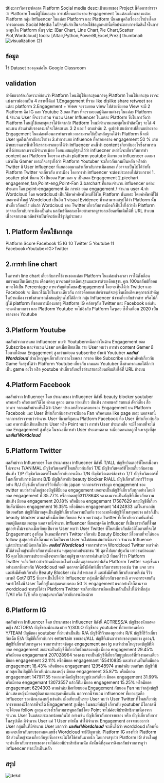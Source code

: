 title:การวิเคราะห์ตลาด Platform Social media
desc:เป้าหมายของ Project นี้คือการสำรวจว่า Platform ไหนมีผู้ใช้เยอะสุด การเปลี่ยนแปลงของ Engagement ในแต่ละเดือนของแต่ละ Platform กลุ่ม Influencer ในแต่ละ Platform และ Platform นั้นคนพูดถึงเรื่องอะไรบ้างโดยการตลาดบน Social Media ในปัจจุบันจำเป็นจะต้องใช้ข้อมูลเหล่านี้เพื่อประกอบการตัดสินใจในการลงทุนใน Platform นั้นๆ
viz: [Bar Chart, Line Chart,Pie Chart,Scatter Plot,Wordcloud]
tools: [Altair,Python,PowerBI,Excel,Prezi]
thumbnail:![visualization (2)](https://user-images.githubusercontent.com/83722061/117236122-4bf79480-ae52-11eb-9b88-7ee53474a3f1.png)
## ข้อมูล
ใช้ Dataset ของคุณต่อใน Google Classroom
## validation
ลำดับแรกต้องวิเคราะห์ก่อนว่า Platform ไหนมีผู้ใช้เยอะสุดนการดู Platform ไหนใช้เยอะสุด เราจะแบ่งกราฟออกเป็น 4 กราฟได้แก่ 1.Engagement ที่รวม like dislike share retweet ของแต่ละ platform 2.Engagement + View จะรวมยอด view ไปด้วยซึ่งยอด View จะมี 2 Platform คือ IG และ Youtube 3.ยอด Fan ที่จะรวมยอดผู้ติดตามต่างๆ ในแต่ละ Platform 4.จำนวน User ที่จะรวบรวม จำนวน User Influencer ในแต่ละ Platform
ซึ่งในการวัดว่า Platform ไหนผู้ใช้เยอะสุดเราได้วัดจากถ้า Platform ไหนมีจำนวนเยอะสุดในหัวข้อนั้นๆ จะได้ 4 คะแนน ส่วนลำดับรองลงมาก็จะได้คะแนน 3 2 และ 1 ตามลำดับ 
2. ดูเปอร์เซนต์การเปลี่ยนแปลงของ Engagement ในแต่ละเดือนการทำกราฟเวลาสามารถใช้เป็นหลักฐานได้ว่า Platform นี้จะมี User พูดถึงเกี่ยวกับอะไรบ้าง
3.ทำการแยก influence ที่ครอบครอง engagement 50 % แรก ด้วยขบวนการนี้ทำให้เราสามารถแยกได้ว่า influencer คนนี้ทำ content เกี่ยวกับอะไรซึ่งสามารถทำได้ง่ายมากเพราะมีจำนวนน้อย โดยผมสมมุติฐานไว้ว่า influecner เหล่านี้จะเกี่ยวกับการทำ content ของ Platform โดยรวม
เช่นถ้า platform youtube มีการแยก influencer ออกมาแล้วเป็น Gamer เยอะก็จะสรุปได้ว่า Platform Youtuber จะเกี่ยวกับเกมเป็นหลัก หรือถ้า Twitter มี User influencer ที่แยกออกมาแล้วเกี่ยวกับการเมืองเยอะ ก็อาจจะเป็นไปได้ว่าทั้ง Platform Twitter จะเกี่ยวกับ
การเมือง โดยการทำ influencer จะต้องประกอบไปด้วยกราฟ 1. scatter plot ที่แกน X เป็นยอด Fan และ y เป็นยอด Engagement 2.piechart engagemen,fan,Point-eng,Point-Fan 3.barchart ที่แสดงจำนวน influencer แต่ละประเภท
โดย point-engagement คือ การนำ ยอด engagement / จำนวน user
4.ทำ Wordcloud โดย wordcloud เป็นวิธีหาคำศัพท์ไหนที่ใช้ใน Platform นั้นเยอะ โดยคำศัพท์ที่ใช้เยอะจะตัวใหญ่ Wordcloud เป็นอีก 1 visual Evidence ที่จะสามารถสรุปได้ว่า Platform นั้นทำเกี่ยวกับอะไร เช่นถ้า Wordcloud ของ Twitter เกี่ยวกับการเมืองก็เป็นไปได้ว่าทั้ง Platform
อาจจะเกี่ยวกับการเมืองเป็นต้น
ผลลัพธ์ที่ออกมาโดยสามารถดูรายละเอียดเพิ่มเติมได้ที่ URL ข้างบนเนื่องจากบางผลลัพธ์จำเป็นที่จะต้องใช้รูปดูประกอบ
## 1. Platform ที่คนใช้มากสุด
Platform	Score
Facebook	15
IG		10
Twitter		5
Youtube		11
Facebook>Youtube>IG>Twitter
## 2.การทำ line chart 
ในการทำ line chart เกี่ยวกับการใช้งานของแต่ละ Platform ในแต่ละช่วงเวลา เราได้ตั้งเดือนมกราคมเป็นเดือนฐาน เดือนต่อๆ มาจะลบด้วยเดือนฐานและหารด้วยเดือนฐาน คูณ 100ผลลัพธ์ที่ออกมาจะได้เป็น Percentage การเจริญเติบโตของEngagement โดยจะเห็นได้ว่า Twitter และ Facebook จะ
มีแนวโน้มไปในทางเดียวกัน กล่าวคือยอดเปอร์เซนต์จะพุ่งขึ้นเมื่อเกิดเหตุการณ์สำคัญในบ้านเมือง เรายังสามารถตั้งสมมุติฐานไปได้อีกว่า กลุ่ม Influencer น่าจะเกี่ยวกับข่าวสาร หรือไม่ก็ผู้ใช้ platform ที่ชอบการเมืองมากๆ Platform IG คล้ายๆกับ Twitter และ Facebook แต่เส้นจะคงตัวมากกว่า และ Platform
Youtube จะไม่อิงกับ Platform ใดๆเลย ซึ่งในเดือน 2020 เป็นขาลงของ Youtube
## 3.Platform Youtube
ผลลัพธ์จากการแยก influencer พบว่า Youtuberเหนือกว่าในด้าน Engagement ยอด Subscribe และจำนวน User แต่เมื่อเทียบเป็น ราย User พบว่า การทำ content Gamer มีโอกาสได้ยอด Engagement สูงกว่าแต่ยอด subscribe ยังแพ้ Youtuber
***ผลลัพธ์ Wordcloud*** ส่วนใหญ่พูดเกี่ยวกับการลงโฆษณา การกด like Subscribe แล้วคำศัพท์เกี่ยวกับ Game
จึงสรุปได้ว่า Platform Youtube เกี่ยวกับ เกมและ Youtuber ซึ่งสามารถแยกได้อีกว่าเป็น game อะไร หรือ youtube ทำเกี่ยวกับอะไรอ่านรายละอียดเพิ่มเติมได้ที่ URL ข้างบน
## 4.Platform Facebook
ผลลัพธ์จาก Influencer
โดย ประเภทของ influecner มีดังนี้
beauty blocker
youtuber
ครอบครัว
ครีเอเตอร์วิดีโอ
คำคม
ดูดวง
ตลาด
ท่องเที่ยว
บันเทิง
ภาพยนตร์
รถยนต์
สัตว์เลี้ยง
สื่อ
อาหาร จากผลลัพธ์จะเห็นได้ว่า User ประเภทสื่อจะครอบครอง Engagement บน Platform Facebook และ User ที่ทำเกี่ยวกับอาหารจะมียอด Fan หรือคนกด like page เยอะ นอกจากนี้จากการสำรวจพบว่าจำนวน User ที่มากที่สุดบน Platform 
Facebook คือ User ที่ทำเกี่ยวกับสื่อ และ อาหารเมื่อเทียบเป็นราย User หรือ Point พบว่า การทำ User ประเภทสื่อ จะมีโอกาสที่จะได้ยอด Engagement สูงที่สุด ในขณะที่การทำ User ประเภทตลาด จะมียอดคนกดถูกใจเพจสูงที่สุด
***ผลลัพธ์ Wordcloud***
## 5.Platform Twitter 
ผลลัพธ์จาก Influencer
โดย ประเภทของ influecner มีดังนี้
T/ALL  บัญชีทวิตเตอร์ที่โพสเนื้อหาไม่เจาะจง
T/ANIMAL บัญชีทวิตเตอร์ที่โพสเกี่ยวกับสัตว์
T/E  บัญชีทวิตเตอร์ที่โพสเกี่ยวกับความบันเทิง
T/P  บัญชีทวิตเตอร์ที่โพสเกี่ยวกับการเมือง
T/N  บัญชีทวิตเตอร์ช่องข่าว
T/T  บัญชีทวิตเตอร์ที่โพสเกี่ยวกับการเดินทาง
B/B  บัญชีเกี่ยวกับ beauty blocker
R/ALL บัญชีเกี่ยวกับการรีวิวทุกอย่าง
R/J  บัญชีเกี่ยวกับการรีวิวที่เกี่ยวกับ japan
จากการสำรวจข้อมูล engagement ของ twitter พบว่าส่วนใหญ่ของบัญชีที่มียอด engagement เยอะจะเป็นบัญชีที่เกี่ยวกับทุกอย่างโดยมียอด engagement ที่ 35.77% หรือยอดอยู่ที่31178648 รองลงมาจะเป็นบัญชีที่เกี่ยวกับความบันเทิง มียอด engagement 20.18% หรือมียอด engagemant 17587629 
และบัญชีที่เกี่ยวกับสัตว์มียอด engagement 16.35% หรือมียอด engagemant 14424933 แต่ในทางกลับกันยอดfan บัญชีที่มีมากสุดเป็นบัญชีที่เกี่ยวกับความบันเทิง รองลงมาคือบัญชีที่โพสทุกอย่าง แล้วก็เป็น beauty blocker ตามลำดับเมื่อเทียบกับยอด Fan พบว่ากลุ่ม 
Twitter ที่เกี่ยวกับความบันเทิงมียอดผู้ติดตามเยอะสุด นอกจากนี้จำนวน influencer ที่เยอะสุดคือ influecer ที่เป็นชาวทวีตที่โพสทุกอย่างไม่เจาะจงเมื่อเทียบเป็นราย User พบว่า User Twitter ที่โพสเกี่ยวกับสัตว์มีโอกาสที่จะได้ Engagement สูงที่สุด 
ในขณะที่การทำ Twitter เกี่ยวกับ Beauty Blocker มีโอกาสที่จะได้ยอด follow สูงสุดอย่างไรก็ตามการวัดเป็นราย User จะไม่ค่อยแม่นยำเนื่องจาก จำนวน Influence แต่ละประเภทมีน้อยเกินไป๒
***ผลลัพธ์ Wordcloud*** จากการสำรวจ Wordcloud Twitter พบว่าคำที่ใช้ส่วนใหญ่จะเกี่ยวกับการเมืองเช่น หยุดคุกคามประชาชน 16 ตุลาไปแยกปทุมวัน เยาวชนปลดแอก 16 ตุลาไปแยกราชประสงค์ซึ่งจะตรงกับสมมุติฐานจากกราฟเส้นหน้า3 ที่บอกไว้ว่า Platform Twitter 
จะอิงกับข่าวสารบ้านเมืองและในช่วงเดือนตุลาคมกราฟเส้น Platform Twitter จะพุ่งขึ้นมาอย่างมากซึ่งตรงกับ Wordcloud พอดี นอกจากนี้ยังมีศัพท์เกี่ยวกับการขายของเช่น ร้าน แจก บาท  และยังมีศัพท์เกี่ยวกับ Beauty Blocker เช่น ลิป พาเลท สี และยังมีศัพท์เกี่ยวกับเกาหลีเช่น รีวิวเกาหลี Got7 BTS ซึ่งอาจเป็นไปได้ว่า Influencer 
กลุ่มเล็กที่เกี่ยวกับวงเกาหลี อาจจะกระจายกันจนทำให้ไม่มี User ใดที่อยู่ในกลุ่มครอบครอง 50 % engagement แรกอย่างไรก็ตามจาก wordcloud 
จะสรุปได้ว่า Platform Twitter จะเกี่ยวกับการเมืองเป็นหลักเป็นไปได้ว่าที่กลุ่ม T/All หรือ T/E หรือ ทุกกลุ่มจะทวีตเกี่ยวกับการเมืองด้วย
## 6.Platform IG
ผลลัพธ์จาก Influencer
โดย ประเภทของ influecner มีดังนี้
ACTRESS/A บัญชีของนักแสดงหญิง
ACTOR/A บัญชีของนักแสดงชาย
Y/SOLO บัญชีของ youtuber ที่ถ่ายทำคนเดียว
Y/TEAM บัญชีของ youtuber ที่ถ่ายทำเป็นทีม
R/A บัญชีที่รีวิวของทุกอย่าง
R/K บัญชีที่รีวิวเกี่ยวกับเด็ก
E/A บัญชีที่เกี่ยวกับการ entertain
ขายของ/ALL บัญชีที่เน้นการขายของทุกอย่าง
ดูดวง/L บัญชีที่เกี่ยวกับการดูดวง
จากการสำรวจข้อมูล engagement ของ ig พบว่าส่วนใหญ่ของบัญชีที่มียอด engagement เยอะจะเป็นบัญชีที่เกี่ยวกับนักแสดงหญิง มียอด engagement 29.45% หรือมียอด engagemant 207028964 รองลงมาจะเป็นบัญชีที่เกี่ยวกับยูทูปเบอร์ที่ทำงานคนเดียวมียอด engagement 
22.11% หรือมียอด engagemant 155410835 และทำงานเป็นทีมมียอด engagement 18.43% หรือมียอด engagemant 129548974 ตามลำดับ ยอดfan บัญชีที่มีมากสุดเป็นบัญชีที่เกี่ยวกับนักแสดงหญิง มียอด engagement 35.87% หรือมียอด engagemant 14797155 
รองลงมาคือบัญชีของยูทูปเบอร์เดี่ยว มียอด engagement 31.69% หรือมียอด engagemant 13073557 แล้วก็ทีม มียอด engagement 15.25% หรือมียอด engagemant 6294303 ตามลำดับเมือเทียบยอด Engagement กับยอด Fan พบว่ากลุ่มบัญชีนักแสดงหญิงมียอดผู้ติดตามเยอะสุดเหมือนกัน นอกจากนี้จำนวน influencer ที่เยอะสุดคือ influecer ของนักแสดงหญิงเช่นกัน
เมื่อเทียบเป็นราย User พบว่า User Twitter ที่โพสเกี่ยวกับการขายของมีโอกาสที่จะได้ Engagement สูงที่สุด ในขณะที่บัญชี เกี่ยวกับ youtuber มีโอกาสที่จะได้ยอด follow สูงสุด
อย่างไรก็ตามการดูผลลัพธ์โดย Point จะไม่ค่อยมีประสิทธิภาพเนื่องจากจำนวน User ในแต่ละประเภทน้อยเกินไป อย่างเช่น บัญชีเกี่ยวกับการขายของ หรือ บัญชีเกี่ยวกับการโพสรูปเด็ก มีจำนวน User แค่ 1 User เท่านั้น ทำให้จำนวน Engagement อาจจะเยอะกว่า User กลุ่มอื่นที่มีจำนวน User มากกว่า
***ผลลัพธ์ Wordcloud*** จะเห็นได้ว่า wordcloud เกือบที้งหมดจะเกี่ยวกับขายของหมดเลยซึ่ง Wordcloud จะมีปัญหากับ Platform IG ตรงที่ว่า Platform IG ส่วนใหญ่จะลงเกี่ยวกับรูปซึ่งอาจจะไม่ได้ใช้คำกันมากนัก โดยการสรุปว่า Platform IG ส่วนใหญ่จะทำเกี่ยวกับการขายของคงจะไม่ค่อยมีประสิทธิภาพนัก ดังนั้นดีที่สุดควรอิงผลลัพธ์จากการดูว่า influencer ทำอะไรเป็นหลัก
## สรุป
![dekd](https://user-images.githubusercontent.com/83722061/117236291-9bd65b80-ae52-11eb-9172-d83ee38bc07e.PNG)

